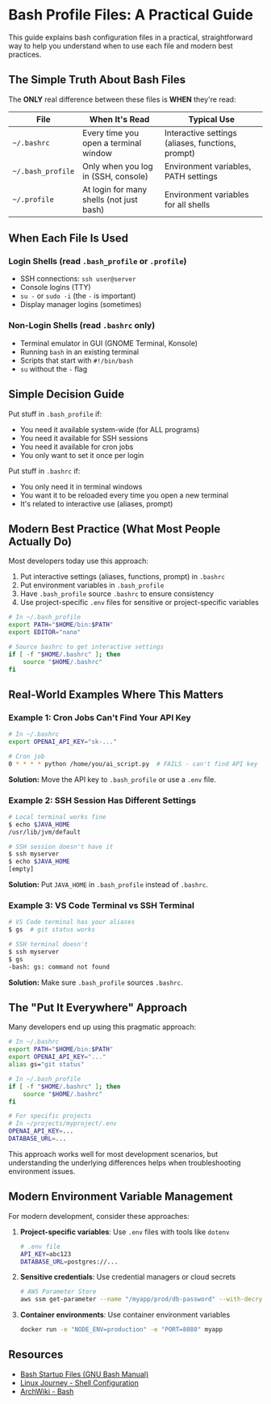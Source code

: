 # Bash Profile Files: A Practical Guide

This guide explains bash configuration files in a practical, straightforward way to help you understand when to use each file and modern best practices.

## The Simple Truth About Bash Files

The **ONLY** real difference between these files is **WHEN** they're read:

| File | When It's Read | Typical Use |
|------|---------------|-------------|
| `~/.bashrc` | Every time you open a terminal window | Interactive settings (aliases, functions, prompt) |
| `~/.bash_profile` | Only when you log in (SSH, console) | Environment variables, PATH settings |
| `~/.profile` | At login for many shells (not just bash) | Environment variables for all shells |

## When Each File Is Used

### Login Shells (read `.bash_profile` or `.profile`)
- SSH connections: `ssh user@server`
- Console logins (TTY)
- `su -` or `sudo -i` (the `-` is important)
- Display manager logins (sometimes)

### Non-Login Shells (read `.bashrc` only)
- Terminal emulator in GUI (GNOME Terminal, Konsole)
- Running `bash` in an existing terminal
- Scripts that start with `#!/bin/bash`
- `su` without the `-` flag

## Simple Decision Guide

Put stuff in `.bash_profile` if:
- You need it available system-wide (for ALL programs)
- You need it available for SSH sessions
- You need it available for cron jobs
- You only want to set it once per login

Put stuff in `.bashrc` if:
- You only need it in terminal windows
- You want it to be reloaded every time you open a new terminal
- It's related to interactive use (aliases, prompt)

## Modern Best Practice (What Most People Actually Do)

Most developers today use this approach:

1. Put interactive settings (aliases, functions, prompt) in `.bashrc`
2. Put environment variables in `.bash_profile`
3. Have `.bash_profile` source `.bashrc` to ensure consistency
4. Use project-specific `.env` files for sensitive or project-specific variables

```bash
# In ~/.bash_profile
export PATH="$HOME/bin:$PATH"
export EDITOR="nano"

# Source bashrc to get interactive settings
if [ -f "$HOME/.bashrc" ]; then
    source "$HOME/.bashrc"
fi
```

## Real-World Examples Where This Matters

### Example 1: Cron Jobs Can't Find Your API Key
```bash
# In ~/.bashrc
export OPENAI_API_KEY="sk-..."

# Cron job
0 * * * * python /home/you/ai_script.py  # FAILS - can't find API key
```
**Solution:** Move the API key to `.bash_profile` or use a `.env` file.

### Example 2: SSH Session Has Different Settings
```bash
# Local terminal works fine
$ echo $JAVA_HOME
/usr/lib/jvm/default

# SSH session doesn't have it
$ ssh myserver
$ echo $JAVA_HOME
[empty]
```
**Solution:** Put `JAVA_HOME` in `.bash_profile` instead of `.bashrc`.

### Example 3: VS Code Terminal vs SSH Terminal
```bash
# VS Code terminal has your aliases
$ gs  # git status works

# SSH terminal doesn't
$ ssh myserver
$ gs
-bash: gs: command not found
```
**Solution:** Make sure `.bash_profile` sources `.bashrc`.

## The "Put It Everywhere" Approach

Many developers end up using this pragmatic approach:

```bash
# In ~/.bashrc
export PATH="$HOME/bin:$PATH"
export OPENAI_API_KEY="..."
alias gs="git status"

# In ~/.bash_profile
if [ -f "$HOME/.bashrc" ]; then
    source "$HOME/.bashrc"
fi

# For specific projects
# In ~/projects/myproject/.env
OPENAI_API_KEY=...
DATABASE_URL=...
```

This approach works well for most development scenarios, but understanding the underlying differences helps when troubleshooting environment issues.

## Modern Environment Variable Management

For modern development, consider these approaches:

1. **Project-specific variables**: Use `.env` files with tools like `dotenv`
   ```bash
   # .env file
   API_KEY=abc123
   DATABASE_URL=postgres://...
   ```

2. **Sensitive credentials**: Use credential managers or cloud secrets
   ```bash
   # AWS Parameter Store
   aws ssm get-parameter --name "/myapp/prod/db-password" --with-decryption
   ```

3. **Container environments**: Use container environment variables
   ```bash
   docker run -e "NODE_ENV=production" -e "PORT=8080" myapp
   ```

## Resources

- [Bash Startup Files (GNU Bash Manual)](https://www.gnu.org/software/bash/manual/html_node/Bash-Startup-Files.html)
- [Linux Journey - Shell Configuration](https://linuxjourney.com/lesson/shell-configuration)
- [ArchWiki - Bash](https://wiki.archlinux.org/title/bash#Configuration_files)